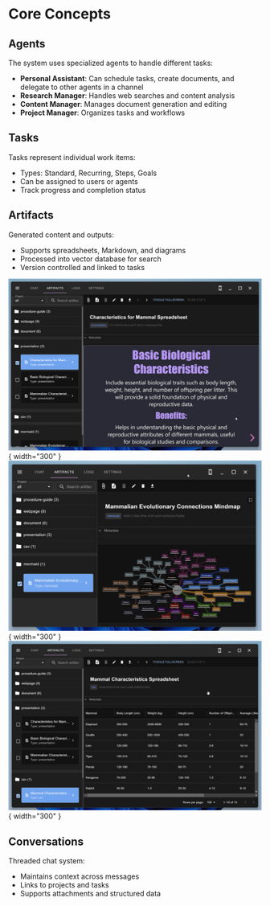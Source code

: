 # Core Concepts

## Agents
The system uses specialized agents to handle different tasks:

- **Personal Assistant**: Can schedule tasks, create documents, and delegate to other agents in a channel
- **Research Manager**: Handles web searches and content analysis
- **Content Manager**: Manages document generation and editing
- **Project Manager**: Organizes tasks and workflows

## Tasks
Tasks represent individual work items:

- Types: Standard, Recurring, Steps, Goals
- Can be assigned to users or agents
- Track progress and completion status

## Artifacts
Generated content and outputs:

- Supports spreadsheets, Markdown, and diagrams
- Processed into vector database for search
- Version controlled and linked to tasks

![Presentation Artifact](./images/artifacts-01.png){ width="300" }
![Mindmap Artifact](./images/artifacts-02.png){ width="300" }
![Spreadsheet Artifact](./images/artifacts-03.png){ width="300" }


## Conversations
Threaded chat system:

- Maintains context across messages
- Links to projects and tasks
- Supports attachments and structured data
